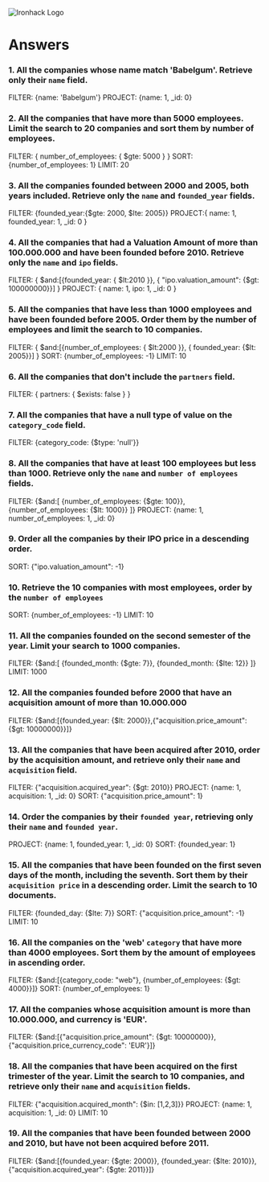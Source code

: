![Ironhack Logo](https://i.imgur.com/1QgrNNw.png)

# Answers

### 1. All the companies whose name match 'Babelgum'. Retrieve only their `name` field.

FILTER: {name: 'Babelgum'}
PROJECT: {name: 1,  _id: 0}

### 2. All the companies that have more than 5000 employees. Limit the search to 20 companies and sort them by **number of employees**.

FILTER: { number_of_employees: { $gte: 5000 } }
SORT: {number_of_employees: 1}
LIMIT: 20

### 3. All the companies founded between 2000 and 2005, both years included. Retrieve only the `name` and `founded_year` fields.

FILTER: {founded_year:{$gte: 2000, $lte: 2005}}
PROJECT:{ name: 1, founded_year: 1, _id: 0 }

### 4. All the companies that had a Valuation Amount of more than 100.000.000 and have been founded before 2010. Retrieve only the `name` and `ipo` fields.

FILTER: { $and:[{founded_year: { $lt:2010 }}, { "ipo.valuation_amount": {$gt: 100000000}}] }
PROJECT: { name: 1, ipo: 1, _id: 0 }
### 5. All the companies that have less than 1000 employees and have been founded before 2005. Order them by the number of employees and limit the search to 10 companies.

FILTER: { $and:[{number_of_employees: { $lt:2000 }}, { founded_year: {$lt: 2005}}] }
SORT: {number_of_employees: -1}
LIMIT: 10

### 6. All the companies that don't include the `partners` field.

FILTER: { partners: { $exists: false } }

### 7. All the companies that have a null type of value on the `category_code` field.

FILTER: {category_code: {$type: 'null'}}

### 8. All the companies that have at least 100 employees but less than 1000. Retrieve only the `name` and `number of employees` fields.

FILTER: {$and:[ {number_of_employees: {$gte: 100}}, {number_of_employees: {$lt: 1000}} ]}
PROJECT: {name: 1, number_of_employees: 1, _id: 0}


### 9. Order all the companies by their IPO price in a descending order.

SORT: {"ipo.valuation_amount": -1}

### 10. Retrieve the 10 companies with most employees, order by the `number of employees`

SORT: {number_of_employees: -1}
LIMIT: 10

### 11. All the companies founded on the second semester of the year. Limit your search to 1000 companies.
FILTER: {$and:[ {founded_month: {$gte: 7}}, {founded_month: {$lte: 12}} ]}
LIMIT: 1000

### 12. All the companies founded before 2000 that have an acquisition amount of more than 10.000.000

FILTER: {$and:[{founded_year: {$lt: 2000}},{"acquisition.price_amount": {$gt: 10000000}}]}

### 13. All the companies that have been acquired after 2010, order by the acquisition amount, and retrieve only their `name` and `acquisition` field.

FILTER: {"acquisition.acquired_year": {$gt: 2010}}
PROJECT: {name: 1, acquisition: 1, _id: 0}
SORT: {"acquisition.price_amount": 1}

### 14. Order the companies by their `founded year`, retrieving only their `name` and `founded year`.

PROJECT: {name: 1, founded_year: 1, _id: 0}
SORT: {founded_year: 1}

### 15. All the companies that have been founded on the first seven days of the month, including the seventh. Sort them by their `acquisition price` in a descending order. Limit the search to 10 documents.

FILTER: {founded_day: {$lte: 7}}
SORT: {"acquisition.price_amount": -1}
LIMIT: 10

### 16. All the companies on the 'web' `category` that have more than 4000 employees. Sort them by the amount of employees in ascending order.

FILTER: {$and:[{category_code: "web"}, {number_of_employees: {$gt: 4000}}]}
SORT: {number_of_employees: 1}

### 17. All the companies whose acquisition amount is more than 10.000.000, and currency is 'EUR'.

FILTER: {$and:[{"acquisition.price_amount": {$gt: 10000000}}, {"acquisition.price_currency_code": 'EUR'}]}

### 18. All the companies that have been acquired on the first trimester of the year. Limit the search to 10 companies, and retrieve only their `name` and `acquisition` fields.

FILTER: {"acquisition.acquired_month": {$in: [1,2,3]}}
PROJECT: {name: 1, acquisition: 1, _id: 0}
LIMIT: 10

### 19. All the companies that have been founded between 2000 and 2010, but have not been acquired before 2011.

FILTER: {$and:[{founded_year: {$gte: 2000}}, {founded_year: {$lte: 2010}}, {"acquisition.acquired_year": {$gte: 2011}}]}
